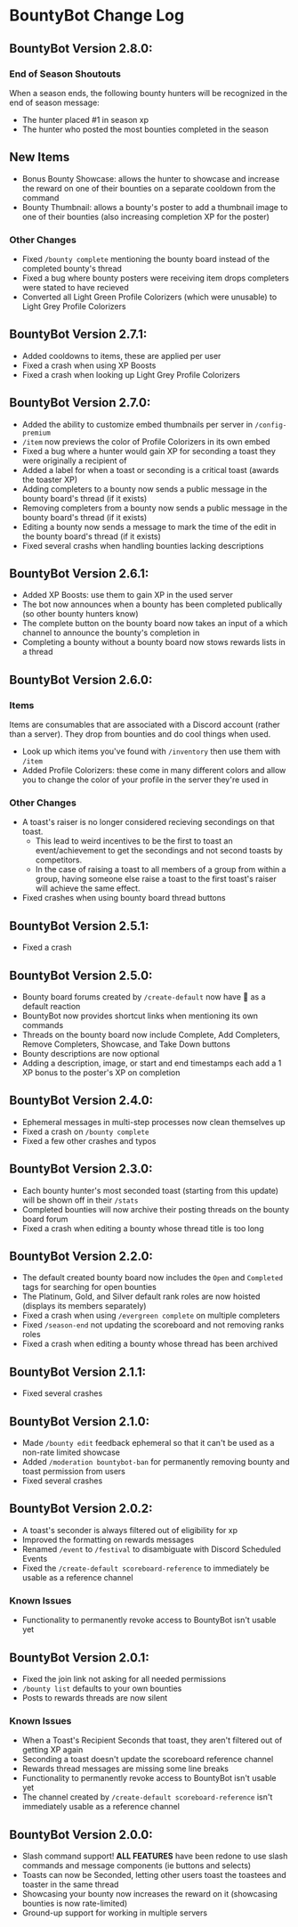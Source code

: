 # BountyBot Change Log
## BountyBot Version 2.8.0:
### End of Season Shoutouts
When a season ends, the following bounty hunters will be recognized in the end of season message:
- The hunter placed \#1 in season xp
- The hunter who posted the most bounties completed in the season
## New Items
- Bonus Bounty Showcase: allows the hunter to showcase and increase the reward on one of their bounties on a separate cooldown from the command
- Bounty Thumbnail: allows a bounty's poster to add a thumbnail image to one of their bounties (also increasing completion XP for the poster)
### Other Changes
- Fixed `/bounty complete` mentioning the bounty board instead of the completed bounty's thread
- Fixed a bug where bounty posters were receiving item drops completers were stated to have recieved
- Converted all Light Green Profile Colorizers (which were unusable) to Light Grey Profile Colorizers

## BountyBot Version 2.7.1:
- Added cooldowns to items, these are applied per user
- Fixed a crash when using XP Boosts
- Fixed a crash when looking up Light Grey Profile Colorizers

## BountyBot Version 2.7.0:
- Added the ability to customize embed thumbnails per server in `/config-premium`
- `/item` now previews the color of Profile Colorizers in its own embed
- Fixed a bug where a hunter would gain XP for seconding a toast they were originally a recipient of
- Added a label for when a toast or seconding is a critical toast (awards the toaster XP)
- Adding completers to a bounty now sends a public message in the bounty board's thread (if it exists)
- Removing completers from a bounty now sends a public message in the bounty board's thread (if it exists)
- Editing a bounty now sends a message to mark the time of the edit in the bounty board's thread (if it exists)
- Fixed several crashs when handling bounties lacking descriptions

## BountyBot Version 2.6.1:
- Added XP Boosts: use them to gain XP in the used server
- The bot now announces when a bounty has been completed publically (so other bounty hunters know)
- The complete button on the bounty board now takes an input of a which channel to announce the bounty's completion in
- Completing a bounty without a bounty board now stows rewards lists in a thread

## BountyBot Version 2.6.0:
### Items
Items are consumables that are associated with a Discord account (rather than a server). They drop from bounties and do cool things when used.
- Look up which items you've found with `/inventory` then use them with `/item`
- Added Profile Colorizers: these come in many different colors and allow you to change the color of your profile in the server they're used in

### Other Changes
- A toast's raiser is no longer considered recieving secondings on that toast.
   - This lead to weird incentives to be the first to toast an event/achievement to get the secondings and not second toasts by competitors.
   - In the case of raising a toast to all members of a group from within a group, having someone else raise a toast to the first toast's raiser will achieve the same effect.
- Fixed crashes when using bounty board thread buttons

## BountyBot Version 2.5.1:
- Fixed a crash

## BountyBot Version 2.5.0:
- Bounty board forums created by `/create-default` now have 👀 as a default reaction
- BountyBot now provides shortcut links when mentioning its own commands
- Threads on the bounty board now include Complete, Add Completers, Remove Completers, Showcase, and Take Down buttons
- Bounty descriptions are now optional
- Adding a description, image, or start and end timestamps each add a 1 XP bonus to the poster's XP on completion

## BountyBot Version 2.4.0:
- Ephemeral messages in multi-step processes now clean themselves up
- Fixed a crash on `/bounty complete`
- Fixed a few other crashes and typos

## BountyBot Version 2.3.0:
- Each bounty hunter's most seconded toast (starting from this update) will be shown off in their `/stats`
- Completed bounties will now archive their posting threads on the bounty board forum
- Fixed a crash when editing a bounty whose thread title is too long

## BountyBot Version 2.2.0:
- The default created bounty board now includes the `Open` and `Completed` tags for searching for open bounties
- The Platinum, Gold, and Silver default rank roles are now hoisted (displays its members separately)
- Fixed a crash when using `/evergreen complete` on multiple completers
- Fixed `/season-end` not updating the scoreboard and not removing ranks roles
- Fixed a crash when editing a bounty whose thread has been archived

## BountyBot Version 2.1.1:
- Fixed several crashes

## BountyBot Version 2.1.0:
- Made `/bounty edit` feedback ephemeral so that it can't be used as a non-rate limited showcase
- Added `/moderation bountybot-ban` for permanently removing bounty and toast permission from users
- Fixed several crashes

## BountyBot Version 2.0.2:
- A toast's seconder is always filtered out of eligibility for xp
- Improved the formatting on rewards messages
- Renamed `/event` to `/festival` to disambiguate with Discord Scheduled Events
- Fixed the `/create-default scoreboard-reference` to immediately be usable as a reference channel

### Known Issues
- Functionality to permanently revoke access to BountyBot isn't usable yet

## BountyBot Version 2.0.1:
- Fixed the join link not asking for all needed permissions
- `/bounty list` defaults to your own bounties
- Posts to rewards threads are now silent

### Known Issues
- When a Toast's Recipient Seconds that toast, they aren't filtered out of getting XP again
- Seconding a toast doesn't update the scoreboard reference channel
- Rewards thread messages are missing some line breaks
- Functionality to permanently revoke access to BountyBot isn't usable yet
- The channel created by `/create-default scoreboard-reference` isn't immediately usable as a reference channel

## BountyBot Version 2.0.0:
- Slash command support! **ALL FEATURES** have been redone to use slash commands and message components (ie buttons and selects)
- Toasts can now be Seconded, letting other users toast the toastees and toaster in the same thread
- Showcasing your bounty now increases the reward on it (showcasing bounties is now rate-limited)
- Ground-up support for working in multiple servers
